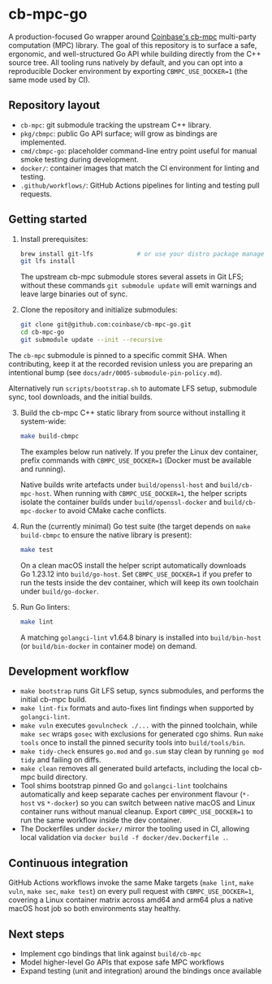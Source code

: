 # cb-mpc-go

A production-focused Go wrapper around [Coinbase's cb-mpc](https://github.com/coinbase/cb-mpc) multi-party computation (MPC) library. The goal of this repository is to surface a safe, ergonomic, and well-structured Go API while building directly from the C++ source tree. All tooling runs natively by default, and you can opt into a reproducible Docker environment by exporting `CBMPC_USE_DOCKER=1` (the same mode used by CI).

## Repository layout

- `cb-mpc`: git submodule tracking the upstream C++ library.
- `pkg/cbmpc`: public Go API surface; will grow as bindings are implemented.
- `cmd/cbmpc-go`: placeholder command-line entry point useful for manual smoke testing during development.
- `docker/`: container images that match the CI environment for linting and testing.
- `.github/workflows/`: GitHub Actions pipelines for linting and testing pull requests.

## Getting started

1. Install prerequisites:

   ```bash
   brew install git-lfs            # or use your distro package manager
   git lfs install
   ```

   The upstream cb-mpc submodule stores several assets in Git LFS; without these commands `git submodule update` will emit warnings and leave large binaries out of sync.

2. Clone the repository and initialize submodules:

   ```bash
   git clone git@github.com:coinbase/cb-mpc-go.git
   cd cb-mpc-go
   git submodule update --init --recursive
   ```

  The `cb-mpc` submodule is pinned to a specific commit SHA. When contributing, keep it at the recorded revision unless you are preparing an intentional bump (see `docs/adr/0005-submodule-pin-policy.md`).

   Alternatively run `scripts/bootstrap.sh` to automate LFS setup, submodule sync, tool downloads, and the initial builds.

3. Build the cb-mpc C++ static library from source without installing it system-wide:

   ```bash
   make build-cbmpc
   ```

   The examples below run natively. If you prefer the Linux dev container, prefix commands with `CBMPC_USE_DOCKER=1` (Docker must be available and running).

   Native builds write artefacts under `build/openssl-host` and `build/cb-mpc-host`. When running with `CBMPC_USE_DOCKER=1`, the helper scripts isolate the container builds under `build/openssl-docker` and `build/cb-mpc-docker` to avoid CMake cache conflicts.

4. Run the (currently minimal) Go test suite (the target depends on `make build-cbmpc` to ensure the native library is present):

   ```bash
   make test
   ```

   On a clean macOS install the helper script automatically downloads Go 1.23.12 into `build/go-host`. Set `CBMPC_USE_DOCKER=1` if you prefer to run the tests inside the dev container, which will keep its own toolchain under `build/go-docker`.

5. Run Go linters:

   ```bash
   make lint
   ```

   A matching `golangci-lint` v1.64.8 binary is installed into `build/bin-host` (or `build/bin-docker` in container mode) on demand.

## Development workflow

- `make bootstrap` runs Git LFS setup, syncs submodules, and performs the initial cb-mpc build.
- `make lint-fix` formats and auto-fixes lint findings when supported by `golangci-lint`.
- `make vuln` executes `govulncheck ./...` with the pinned toolchain, while `make sec` wraps `gosec` with exclusions for generated cgo shims. Run `make tools` once to install the pinned security tools into `build/tools/bin`.
- `make tidy-check` ensures `go.mod` and `go.sum` stay clean by running `go mod tidy` and failing on diffs.
- `make clean` removes all generated build artefacts, including the local cb-mpc build directory.
- Tool shims bootstrap pinned Go and `golangci-lint` toolchains automatically and keep separate caches per environment flavour (`*-host` vs `*-docker`) so you can switch between native macOS and Linux container runs without manual cleanup. Export `CBMPC_USE_DOCKER=1` to run the same workflow inside the dev container.
- The Dockerfiles under `docker/` mirror the tooling used in CI, allowing local validation via `docker build -f docker/dev.Dockerfile .`.

## Continuous integration

GitHub Actions workflows invoke the same Make targets (`make lint`, `make vuln`, `make sec`, `make test`) on every pull request with `CBMPC_USE_DOCKER=1`, covering a Linux container matrix across amd64 and arm64 plus a native macOS host job so both environments stay healthy.

## Next steps

- Implement cgo bindings that link against `build/cb-mpc`
- Model higher-level Go APIs that expose safe MPC workflows
- Expand testing (unit and integration) around the bindings once available
